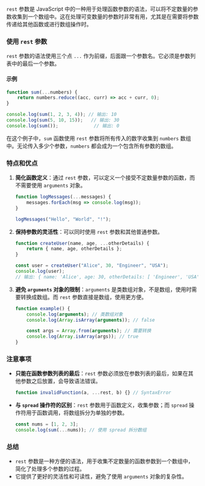 `rest` 参数是 JavaScript 中的一种用于处理函数参数的语法，可以将不定数量的参数收集到一个数组中。这在处理可变数量的参数时非常有用，尤其是在需要将参数传递给其他函数或进行数组操作时。

### 使用 `rest` 参数

`rest` 参数的语法使用三个点 `...` 作为前缀，后面跟一个参数名。它必须是参数列表中的最后一个参数。

#### 示例

```javascript
function sum(...numbers) {
    return numbers.reduce((acc, curr) => acc + curr, 0);
}

console.log(sum(1, 2, 3, 4)); // 输出: 10
console.log(sum(5, 10, 15));   // 输出: 30
console.log(sum());             // 输出: 0
```

在这个例子中，`sum` 函数使用 `rest` 参数将所有传入的数字收集到 `numbers` 数组中。无论传入多少个参数，`numbers` 都会成为一个包含所有参数的数组。

### 特点和优点

1. **简化函数定义**：通过 `rest` 参数，可以定义一个接受不定数量参数的函数，而不需要使用 `arguments` 对象。

   ```javascript
   function logMessages(...messages) {
       messages.forEach(msg => console.log(msg));
   }

   logMessages("Hello", "World", "!");
   ```

2. **保持参数的灵活性**：可以同时使用 `rest` 参数和其他普通参数。

   ```javascript
   function createUser(name, age, ...otherDetails) {
       return { name, age, otherDetails };
   }

   const user = createUser("Alice", 30, "Engineer", "USA");
   console.log(user);
   // 输出: { name: 'Alice', age: 30, otherDetails: [ 'Engineer', 'USA' ] }
   ```

3. **避免 `arguments` 对象的限制**：`arguments` 是类数组对象，不是数组，使用时需要转换成数组。而 `rest` 参数直接是数组，使用更方便。

   ```javascript
   function example() {
       console.log(arguments); // 类数组对象
       console.log(Array.isArray(arguments)); // false

       const args = Array.from(arguments); // 需要转换
       console.log(Array.isArray(args)); // true
   }
   ```

### 注意事项

- **只能在函数参数列表的最后**：`rest` 参数必须放在参数列表的最后，如果在其他参数之后放置，会导致语法错误。

   ```javascript
   function invalidFunction(a, ...rest, b) {} // SyntaxError
   ```

- **与 `spread` 操作符的区别**：`rest` 参数用于函数定义，收集参数；而 `spread` 操作符用于函数调用，将数组拆分为单独的参数。

   ```javascript
   const nums = [1, 2, 3];
   console.log(sum(...nums)); // 使用 spread 拆分数组
   ```

### 总结

- `rest` 参数是一种方便的语法，用于收集不定数量的函数参数到一个数组中，简化了处理多个参数的过程。
- 它提供了更好的灵活性和可读性，避免了使用 `arguments` 对象的复杂性。